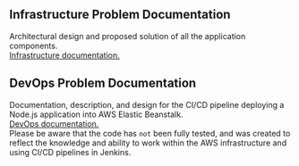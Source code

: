 ## Infrastructure Problem Documentation

Architectural design and proposed solution of all the application components.<br>
[Infrastructure documentation.](./documents/Infrastructure.md)


## DevOps Problem Documentation

Documentation, description, and design for the CI/CD pipeline deploying a Node.js application into AWS Elastic Beanstalk.<br>
[DevOps documentation.](./documents/devops.md)<br>
Please be aware that the code has `not` been fully tested, and was created to reflect the knowledge and ability to work within the AWS infrastructure and using CI/CD pipelines in Jenkins.

